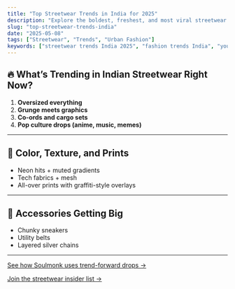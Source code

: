```yaml
---
title: "Top Streetwear Trends in India for 2025"
description: "Explore the boldest, freshest, and most viral streetwear trends defining Indian fashion in 2025."
slug: "top-streetwear-trends-india"
date: "2025-05-08"
tags: ["Streetwear", "Trends", "Urban Fashion"]
keywords: ["streetwear trends India 2025", "fashion trends India", "youth fashion 2025"]
---
```


## 🔥 What’s Trending in Indian Streetwear Right Now?

1. **Oversized everything**
2. **Grunge meets graphics**
3. **Co-ords and cargo sets**
4. **Pop culture drops (anime, music, memes)**

---

## 🎨 Color, Texture, and Prints

- Neon hits + muted gradients
- Tech fabrics + mesh
- All-over prints with graffiti-style overlays

---

## 🧢 Accessories Getting Big

- Chunky sneakers
- Utility belts
- Layered silver chains

---

[See how Soulmonk uses trend-forward drops →](/soulmonk)

[Join the streetwear insider list →](/#newsletter)

